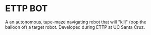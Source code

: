 # ETTP BOT
A an autonomous, tape-maze navigating robot that will "kill" (pop the balloon of) a target robot. Developed during ETTP at UC Santa Cruz.
